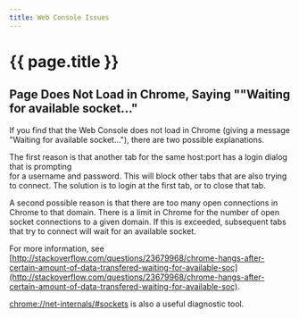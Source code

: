 ```yaml
---
title: Web Console Issues
---
```

# {{ page.title }}

## Page Does Not Load in Chrome, Saying ""Waiting for available socket..."

If you find that the Web Console does not load in Chrome (giving a message "Waiting for available 
socket..."), there are two possible explanations.

The first reason is that another tab for the same host:port has a login dialog that is prompting  
for a username and password. This will block other tabs that are also trying to connect. The 
solution is to login at the first tab, or to close that tab.

A second possible reason is that there are too many open connections in Chrome to that domain. 
There is a limit in Chrome for the number of open socket connections to a given domain. If this
is exceeded, subsequent tabs that try to connect will wait for an available socket.

For more information, see 
[http://stackoverflow.com/questions/23679968/chrome-hangs-after-certain-amount-of-data-transfered-waiting-for-available-soc](http://stackoverflow.com/questions/23679968/chrome-hangs-after-certain-amount-of-data-transfered-waiting-for-available-soc).

[chrome://net-internals/#sockets](chrome://net-internals/#sockets) is also a useful diagnostic tool.
